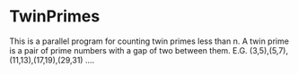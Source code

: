 # TwinPrimes
This is a parallel program for counting twin primes less than n. A twin prime is  a pair of prime numbers with a gap of two between them.  E.G. (3,5),(5,7),(11,13),(17,19),(29,31) .... 
